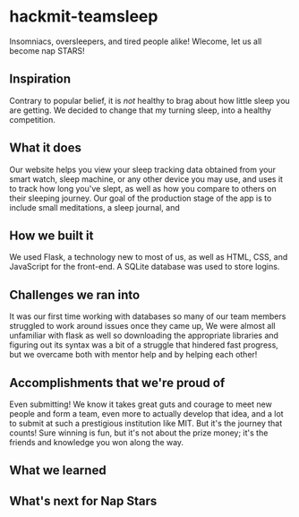 # hackmit-teamsleep
Insomniacs, oversleepers, and tired people alike! Wlecome, let us all become nap STARS! 

## Inspiration
Contrary to popular belief, it is _not_ healthy to brag about how little sleep you are getting. We decided to change that my turning sleep, into a healthy competition. 

## What it does
Our website helps you view your sleep tracking data obtained from your smart watch, sleep machine, or any other device you may use, and uses it to track how long you've slept, as well as how you compare to others on their sleeping journey. Our goal of the production stage of the app is to include small meditations, a sleep journal, and 

## How we built it
We used Flask, a technology new to most of us, as well as HTML, CSS, and JavaScript for the front-end. A SQLite database was used to store logins.

## Challenges we ran into
It was our first time working with databases so many of our team members struggled to work around issues once they came up, We were almost all unfamiliar with flask as well so downloading the appropriate libraries and figuring out its syntax was a bit of a struggle that hindered fast progress, but we overcame both with mentor help and by helping each other!

## Accomplishments that we're proud of
Even submitting! We know it takes great guts and courage to meet new people and form a team, even more to actually develop that idea, and a lot to submit at such a prestigious institution like MIT. But it's the journey that counts! Sure winning is fun, but it's not about the prize money; it's the friends and knowledge you won along the way.

## What we learned

## What's next for Nap Stars

